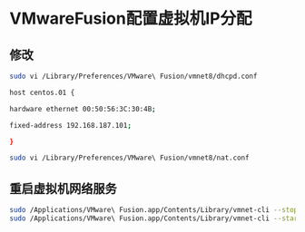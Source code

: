 # VMwareFusion配置虚拟机IP分配

## 修改

```bash
sudo vi /Library/Preferences/VMware\ Fusion/vmnet8/dhcpd.conf

host centos.01 {

hardware ethernet 00:50:56:3C:30:4B;

fixed-address 192.168.187.101;

}

```

```bash
sudo vi /Library/Preferences/VMware\ Fusion/vmnet8/nat.conf
```

## 重启虚拟机网络服务

```bash
sudo /Applications/VMware\ Fusion.app/Contents/Library/vmnet-cli --stop
sudo /Applications/VMware\ Fusion.app/Contents/Library/vmnet-cli --start
```
